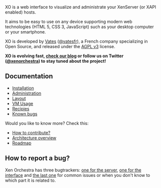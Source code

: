 XO is a web interface to visualize and administrate your XenServer (or XAPI enabled) hosts.

It aims to be easy to use on any device supporting modern web technologies (HTML 5, CSS 3, JavaScript) such as your desktop computer or your smartphone.

XO is developed by [Vates](https://vates.fr) ([@vatesfr](https://twitter.com/vatesfr)), a French company specializing in Open Source, and released under the [AGPL v3](http://www.gnu.org/licenses/agpl-3.0-standalone.html) license.


__XO is evolving fast, [check our blog](https://xen-orchestra.com/blog) or follow us on Twitter ([@xenorchestra](https://twitter.com/xenorchestra)) to stay tuned about the project!__


## Documentation

* [Installation](./doc/installation/README.md)
* [Administration](./doc/administration/README.md)
* [Layout](./doc/layout/README.md)
* [VM Usage](./doc/vm_usage/README.md)
* [Recipies](./doc/recipies/README.md)
* [Known bugs](./doc/known_bugs/README.md)

Would you like to know more? Check this:

* [How to contribute?](./contributing.md)
* [Architecture overview](./doc/architecture/README.md)
* [Roadmap](./roadmap.md)

## How to report a bug?

Xen Orchestra has three bugtrackers: [one for the server](https://github.com/vatesfr/xo-server/issues), [one for the interface](https://github.com/vatesfr/xo-web/issues) and [the last one](https://github.com/vatesfr/xo/issues) for common issues or when you don't know to which part it is related to.
